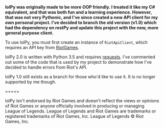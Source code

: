 **lolPy was originally made to be more OOP friendly. I treated it like my C# equivalent, and that was both fun and a learning experience. However, that was not very Pythonic, and I've since created a new API client for my own personal project. I've decided to branch the old version (v1.0) which had the dependency on restPy and update this project with the new, more general purpose client.**

To use lolPy, you must first create an instance of `RiotApiClient`, which requires an API key from [RiotGames](https://developer.riotgames.com/). 

lolPy 2.0 is written with Python 3.5 and requires [requests](http://docs.python-requests.org/en/latest/). I've commented out some of the code that is used by my project to demonstrate how I've decided to handle errors from Riot's API.

lolPy 1.0 still exists as a branch for those who'd like to use it. It is no longer supported by me though.

=====

lolPy isn't endorsed by Riot Games and doesn't reflect the views or opinions of Riot Games or anyone officially involved
in producing or managing League of Legends. League of Legends and Riot Games are trademarks or registered trademarks of
Riot Games, Inc. League of Legends © Riot Games, Inc.
